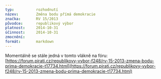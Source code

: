 ```yaml
---
typ:          rozhodnutí
název:        Změna bodu přímá demokracie
značka:       RV 15/2013
původce:      republikový výbor
platnost:     2014-10-31
účinnost:     2014-10-31
zmocnění:     
formát:       markdown
---
```


Momentálně se stále jedná v tomto vlákně na fóru: [https://forum.pirati.cz/republikovy-vybor-f248/rv-15-2013-zmena-bodu-prima-demokracie-t17734.html](https://forum.pirati.cz/republikovy-vybor-f248/rv-15-2013-zmena-bodu-prima-demokracie-t17734.html)
